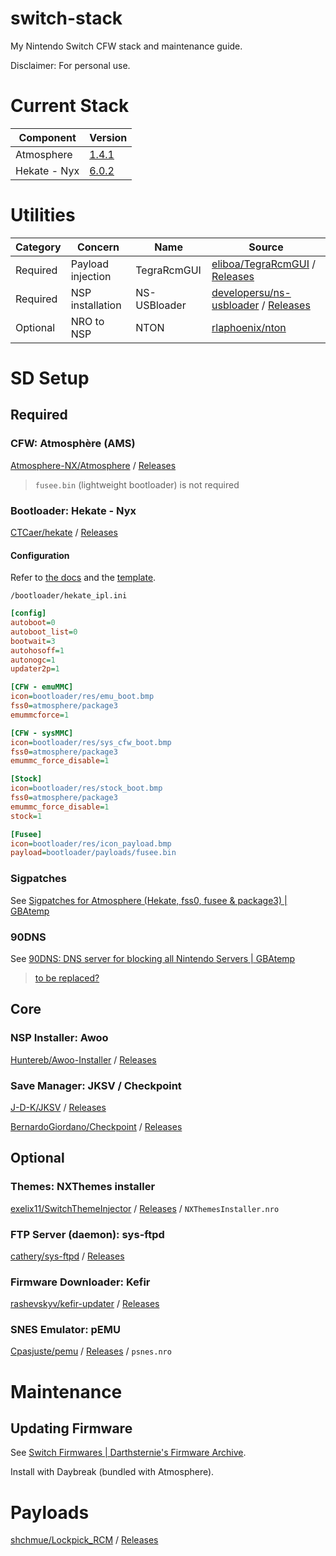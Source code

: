
# switch-stack

My Nintendo Switch CFW stack and maintenance guide.

Disclaimer: For personal use.

# Current Stack

| Component    | Version                                                                 |
| ------------ | ----------------------------------------------------------------------- |
| Atmosphere   | [1.4.1](https://github.com/Atmosphere-NX/Atmosphere/releases/tag/1.4.1) |
| Hekate - Nyx | [6.0.2](https://github.com/CTCaer/hekate/releases/tag/v6.0.2)           |

# Utilities

| Category | Concern           | Name         | Source                                                                                                                   |
| -------- | ----------------- | ------------ | ------------------------------------------------------------------------------------------------------------------------ |
| Required | Payload injection | TegraRcmGUI  | [eliboa/TegraRcmGUI](https://github.com/eliboa/TegraRcmGUI) / [Releases](https://github.com/eliboa/TegraRcmGUI/releases) |
| Required | NSP installation  | NS-USBloader | [developersu/ns-usbloader](https://github.com/developersu/ns-usbloader) / [Releases](developersu/ns-usbloader/releases)  |
| Optional | NRO to NSP        | NTON         | [rlaphoenix/nton](https://github.com/rlaphoenix/nton)                                                                    |

# SD Setup

## Required

### CFW: Atmosphère (AMS)

[Atmosphere-NX/Atmosphere](https://github.com/Atmosphere-NX/Atmosphere) / [Releases](https://github.com/Atmosphere-NX/Atmosphere/releases)

> `fusee.bin` (lightweight bootloader) is not required

### Bootloader: Hekate - Nyx

[CTCaer/hekate](https://github.com/CTCaer/hekate) / [Releases](https://github.com/CTCaer/hekate/releases)

#### Configuration

Refer to [the docs](https://github.com/CTCaer/hekate#bootloader-configuration) and the [template](https://github.com/CTCaer/hekate/blob/master/res/hekate_ipl_template.ini).

`/bootloader/hekate_ipl.ini`

``` ini
[config]
autoboot=0
autoboot_list=0
bootwait=3
autohosoff=1
autonogc=1
updater2p=1

[CFW - emuMMC]
icon=bootloader/res/emu_boot.bmp
fss0=atmosphere/package3
emummcforce=1

[CFW - sysMMC]
icon=bootloader/res/sys_cfw_boot.bmp
fss0=atmosphere/package3
emummc_force_disable=1

[Stock]
icon=bootloader/res/stock_boot.bmp
fss0=atmosphere/package3
emummc_force_disable=1
stock=1

[Fusee]
icon=bootloader/res/icon_payload.bmp
payload=bootloader/payloads/fusee.bin
```

### Sigpatches

See [Sigpatches for Atmosphere (Hekate, fss0, fusee & package3) | GBAtemp](https://gbatemp.net/threads/sigpatches-for-atmosphere-hekate-fss0-fusee-package3.571543/)

### 90DNS

See [90DNS: DNS server for blocking all Nintendo Servers | GBAtemp](https://gbatemp.net/threads/90dns-dns-server-for-blocking-all-nintendo-servers.516234/)

> [to be replaced?](https://rentry.org/AvoidSwitchBan)

## Core

### NSP Installer: Awoo

[Huntereb/Awoo-Installer](https://github.com/Huntereb/Awoo-Installer) / [Releases](https://github.com/Huntereb/Awoo-Installer/releases)

### Save Manager: JKSV / Checkpoint

[J-D-K/JKSV](https://github.com/J-D-K/JKSV) / [Releases](https://github.com/J-D-K/JKSV/releases)

[BernardoGiordano/Checkpoint](https://github.com/BernardoGiordano/Checkpoint) / [Releases](https://github.com/BernardoGiordano/Checkpoint/releases)

## Optional

### Themes: NXThemes installer

[exelix11/SwitchThemeInjector](https://github.com/exelix11/SwitchThemeInjector) / [Releases](https://github.com/exelix11/SwitchThemeInjector/releases) / `NXThemesInstaller.nro`

### FTP Server (daemon): sys-ftpd

[cathery/sys-ftpd](https://github.com/cathery/sys-ftpd) / [Releases](https://github.com/cathery/sys-ftpd/releases)

### Firmware Downloader: Kefir

[rashevskyv/kefir-updater](https://github.com/rashevskyv/kefir-updater) / [Releases](https://github.com/rashevskyv/kefir-updater/releases)

### SNES Emulator: pEMU

[Cpasjuste/pemu](https://github.com/Cpasjuste/pemu) / [Releases](https://github.com/Cpasjuste/pemu/releases) / `psnes.nro`

# Maintenance

## Updating Firmware

See [Switch Firmwares | Darthsternie's Firmware Archive](https://darthsternie.net/switch-firmwares/).

Install with Daybreak (bundled with Atmosphere).

# Payloads

[shchmue/Lockpick_RCM](https://github.com/shchmue/Lockpick_RCM) / [Releases](https://github.com/shchmue/Lockpick_RCM/releases)

